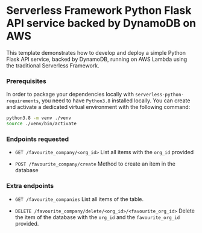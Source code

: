 # Serverless Framework Python Flask API service backed by DynamoDB on AWS

This template demonstrates how to develop and deploy a simple Python Flask API service, backed by DynamoDB, running on AWS Lambda using the traditional Serverless Framework.

### Prerequisites

In order to package your dependencies locally with `serverless-python-requirements`, you need to have `Python3.8` installed locally. You can create and activate a dedicated virtual environment with the following command:

```bash
python3.8 -m venv ./venv
source ./venv/bin/activate
```

### Endpoints requested

- `GET /favourite_company/<org_id>`
  List all items with the `org_id` provided

- `POST /favourite_company/create`
  Method to create an item in the database

### Extra endpoints

- `GET /favourite_companies`
  List all items of the table.

- `DELETE /favourite_company/delete/<org_id>/<favourite_org_id>`
  Delete the item of the database with the `org_id` and the `favourite_org_id` provided.

